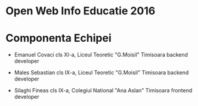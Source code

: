 # Open Web Info Educatie 2016

# Componenta Echipei

* Emanuel Covaci
cls XI-a, Liceul Teoretic "G.Moisil" Timisoara
backend developer

* Males Sebastian
cls IX-a, Liceul Teoretic "G.Moisil" Timisoara
backend developer

* Silaghi Fineas
cls IX-a, Colegiul National "Ana Aslan" Timisoara
frontend developer
